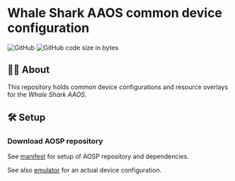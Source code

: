 # Whale Shark AAOS common device configuration

![GitHub](https://img.shields.io/github/license/alexanderwolz/android_device_whaleshark_common)
![GitHub code size in bytes](https://img.shields.io/github/languages/code-size/alexanderwolz/android_device_whaleshark_common)

## 🧑‍💻 About

This repository holds common device configurations and resource overlays for the *Whale Shark AAOS*.

## 🛠️ Setup

### Download AOSP repository

See [manifest](https://github.com/alexanderwolz/android_device_whaleshark_manifest/tree/android-12) for setup of AOSP repository and dependencies.

See also [emulator](https://github.com/alexanderwolz/android_device_whaleshark_emulator/tree/android-12) for an actual device configuration.
